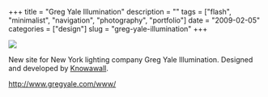 +++
title = "Greg Yale Illumination"
description = ""
tags = ["flash", "minimalist", "navigation", "photography", "portfolio"]
date = "2009-02-05"
categories = ["design"]
slug = "greg-yale-illumination"
+++


 

  <div id="screens-thumbs" class="clearfix">
    <div class="txt-center" id="design-submission"><a href="http://www.gregyale.com/www/"><img id='bluga-thumbnail-1485' class='bluga-thumbnail large' src='//media.konigi.com/bluga/
wt498b90f01c0fc_0.jpg'/></a></div>  
  </div>   
<p>New site for New York lighting company Greg Yale Illumination. Designed and developed by <a target="_blank" href="http://www.knowawall.com/">Knowawall</a>.</p>
<p><a href="http://www.gregyale.com/www/">http://www.gregyale.com/www/</a></p>




